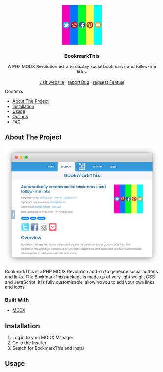 <!-- PROJECT LOGO -->
<br />
<p align="center">
  <a href="https://github.com/othneildrew/Best-README-Template">
    <img src="_images/bookmarkthis.png" alt="Logo" width="130" height="130">
  </a>

  <h3 align="center">BookmarkThis</h3>

  <p align="center">
    A PHP MODX Revolution extra to display social bookmarks and follow-me links.
    <br />
    <br />
    <a href="https://madaboutbrighton.net/projects/bookmarkthis">visit website</a>
    ·
    <a href="https://github.com/madaboutbrighton/bookmarkthis/issues">report Bug</a>
    ·
    <a href="https://github.com/madaboutbrighton/bookmarkthis/issues">request Feature</a>
  </p>
</p>

Contents
  - [About The Project](#about-the-project)
  - [Installation](#installation)
  - [Usage](#usage)
  - [Options](#options)
  - [FAQ](#faq)

<!-- ABOUT THE PROJECT -->
## About The Project

[![BookmarkThis Screen Shot][screenshot1]](https://example.com)

BookmarkThis is a PHP MODX Revolution add-on to generate social buttons and links. The BookmarkThis package is made up of very light weight CSS and JavaScript. It is fully customisable, allowing you to add your own links and icons.

### Built With

  - [MODX](https://modx.com/)

## Installation

1. Log in to your MODX Manager
2. Go to the Insaller
3. Search for BookmarkThis and instal

## Usage






[screenshot1]: _images/screenshot1.png